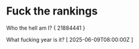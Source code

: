 # Fuck the rankings

Who the hell am I?
{ 21884441 }

What fucking year is it?
[ 2025-06-09T08:00:00Z ]
